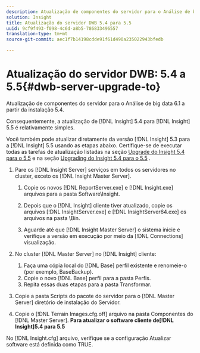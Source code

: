```yaml
---
description: Atualização de componentes do servidor para o Análise de big data 6.1 a partir da instalação 5.4.
solution: Insight
title: Atualização do servidor DWB 5.4 para 5.5
uuid: 9cf9f493-f098-4c6d-a8b5-786833496557
translation-type: tm+mt
source-git-commit: aec1f7b14198cdde91f61d490a235022943bfedb

---
```



# Atualização do servidor DWB: 5.4 a 5.5{#dwb-server-upgrade-to}

Atualização de componentes do servidor para o Análise de big data 6.1 a partir da instalação 5.4.

Consequentemente, a atualização de [!DNL Insight] 5.4 para [!DNL Insight] 5.5 é relativamente simples.

Você também pode atualizar diretamente da versão [!DNL Insight] 5.3 para a [!DNL Insight] 5.5 usando as etapas abaixo. Certifique-se de executar todas as tarefas de atualização listadas na seção [Upgrade do Insight 5.4 para o 5.5](../../../../home/c-inst-svr/c-upgrd-uninst-sftwr/c-upgrd-sftwr/t-upgrd-to-5.5.md#task-b581e47952e941158d52db3e68f076b9) e na seção [Upgrading do Insight 5.4 para o 5.5](../../../../home/c-inst-svr/c-upgrd-uninst-sftwr/c-upgrd-sftwr/t-upgrd-to-5.5.md#task-b581e47952e941158d52db3e68f076b9) .

1. Pare os [!DNL Insight Server] serviços em todos os servidores no cluster, exceto os [!DNL Insight Master Server].

   1. Copie os novos [!DNL ReportServer.exe] e [!DNL Insight.exe] arquivos para a pasta Software\Insight.

   1. Depois que o [!DNL Insight] cliente tiver atualizado, copie os arquivos [!DNL InsightServer.exe] e [!DNL InsightServer64.exe] os arquivos na pasta \Bin.

   1. Aguarde até que [!DNL Insight Master Server] o sistema inicie e verifique a versão em execução por meio da [!DNL Connections] visualização.

1. No cluster [!DNL Master Server] no [!DNL Insight] cliente:

   1. Faça uma cópia local do [!DNL Base] perfil existente e renomeie-o (por exemplo, BaseBackup).
   1. Copie o novo [!DNL Base] perfil para a pasta Perfis.
   1. Repita essas duas etapas para a pasta Transformar.

1. Copie a pasta Scripts do pacote do servidor para o [!DNL Master Server] diretório de instalação do Servidor.
1. Copie o [!DNL Terrain Images.cfg.off] arquivo na pasta Componentes do [!DNL Master Server].
   **Para atualizar o software cliente de[!DNL Insight]5.4 para 5.5**

No [!DNL Insight.cfg] arquivo, verifique se a configuração Atualizar software está definida como TRUE.
